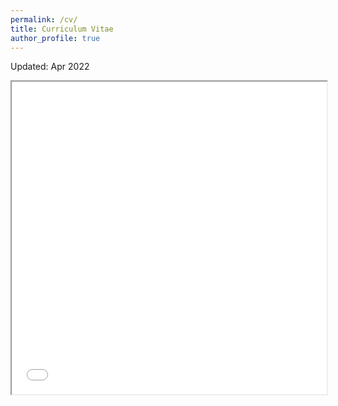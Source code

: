 ```yaml
---
permalink: /cv/
title: Curriculum Vitae
author_profile: true
---
```

Updated: Apr 2022
<iframe src="/assets/nguyendanhnam_cv.pdf" width="100%" height="500px">
</iframe>